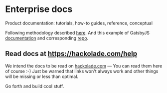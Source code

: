 # Enterprise docs

Product documentation: tutorials, how-to guides, reference, conceptual

Following methodology described [here](https://documentation.divio.com/introduction/).  And this example of GatsbyJS [documentation](https://www.gatsbyjs.com/docs/) and corresponding  [repo](https://github.com/gatsbyjs/gatsby/tree/master/docs).

## Read docs at https://hackolade.com/help

We intend the docs to be read on [hackolade.com](https://hackolade.com/help) — You can read them here of course :-) Just be warned that links won't always work and other things will be missing or less than optimal.

Go forth and build cool stuff.
